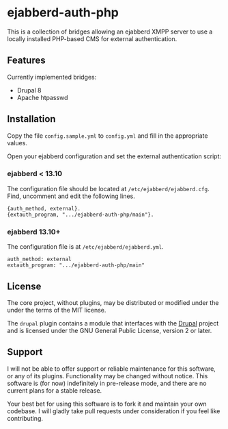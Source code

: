 ejabberd-auth-php
=================

This is a collection of bridges allowing an ejabberd XMPP server to use a locally
installed PHP-based CMS for external authentication.

Features
--------

Currently implemented bridges:

* Drupal 8
* Apache htpasswd

Installation
------------

Copy the file `config.sample.yml` to `config.yml` and fill in the appropriate
values.

Open your ejabberd configuration and set the external authentication script:

### ejabberd < 13.10 ###

The configuration file should be located at `/etc/ejabberd/ejabberd.cfg`. Find, uncomment
and edit the following lines.

    {auth_method, external}.
    {extauth_program, ".../ejabberd-auth-php/main"}.

### ejabberd 13.10+ ###

The configuration file is at `/etc/ejabberd/ejabberd.yml`.

    auth_method: external
    extauth_program: ".../ejabberd-auth-php/main"

License
-------

The core project, without plugins, may be distributed or modified
under the  under the terms of the MIT license.

The `drupal` plugin contains a module that interfaces with the
[Drupal](https://drupal.org/) project and is licensed under the
GNU General Public License, version 2 or later.

Support
-------

I will not be able to offer support or reliable maintenance for this software,
or any of its plugins. Functionality may be changed without notice. This software
is (for now) indefinitely in pre-release mode, and there are no current plans
for a stable release.

Your best bet for using this software is to fork it and maintain your own
codebase. I will gladly take pull requests under consideration if you feel like
contributing.
